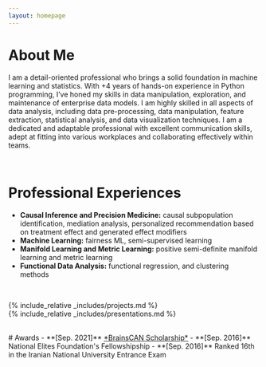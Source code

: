 ```yaml
---
layout: homepage
---
```


# About Me

<!-- I'm a <a href="https://med.nyu.edu/departments-institutes/population-health/divisions-sections-centers/biostatistics/" target="_blank"> Statistics</a> Ph.D. candidate at <a href="https://www.nyu.edu/" target="_blank"> New York University</a>, -->
 I am a detail-oriented professional who brings a solid foundation in machine learning and statistics. With  +4 years of hands-on experience in Python programming, I’ve honed my skills in data manipulation, exploration, and maintenance of enterprise data models. I am highly skilled in all aspects of data analysis, including data pre-processing, data manipulation, feature extraction, statistical analysis, and data visualization techniques. I am a dedicated and adaptable professional with excellent communication skills, adept at fitting into various workplaces and collaborating effectively within teams.
<!-- and my bachelor's degree in International Finance from <a href="https://www.cueb.edu.cn" target = "_blank"> Capital University of Economics and Business</a>.  -->

<!-- 
I am an alumnus of the <a href="https://opencasestudies.github.io/" target="_blank"> Open Case Study Project</a> at <a href="https://www.jhsph.edu/" target="_blank"> the Bloomberg School of Public Health </a> of <a href="https://www.jhu.edu/" target="_blank"> the Johns Hopkins University</a>. -->
<br>

# Professional Experiences
- **Causal Inference and Precision Medicine:** causal subpopulation identification, mediation analysis, personalized recommendation based on treatment effect and generated effect modifiers
- **Machine Learning:** fairness ML, semi-supervised learning
- **Manifold Learning and Metric Learning:** positive semi-definite manifold learning and metric learning
- **Functional Data Analysis:** functional regression, and clustering methods



<br>

<!-- {% include_relative _includes/publications.md %} -->

{% include_relative _includes/projects.md %}
<br>
{% include_relative _includes/presentations.md %}

<br>
# Awards
- **[Sep. 2021]** <a href="https://brainscan.uwo.ca/research/scholars.html#Saba" target="_blank">*BrainsCAN Scholarship*</a>
- **[Sep. 2016]** National Elites Foundation's Fellowshipship
- **[Sep. 2016]** Ranked 16th in the Iranian National University Entrance Exam





